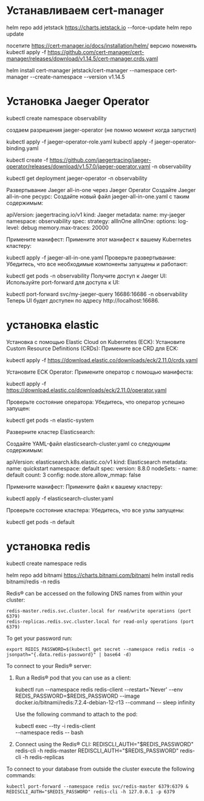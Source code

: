 # Устанавливаем cert-manager
helm repo add jetstack https://charts.jetstack.io --force-update
helm repo update

посетите https://cert-manager.io/docs/installation/helm/ версию поменять
kubectl apply -f https://github.com/cert-manager/cert-manager/releases/download/v1.14.5/cert-manager.crds.yaml

helm install cert-manager jetstack/cert-manager --namespace cert-manager --create-namespace --version v1.14.5


# Установка Jaeger Operator

kubectl create namespace observability

создаем разрешения jaeger-operator (не помню момент когда запустил)

kubectl apply -f jaeger-operator-role.yaml
kubectl apply -f jaeger-operator-binding.yaml


kubectl create -f https://github.com/jaegertracing/jaeger-operator/releases/download/v1.57.0/jaeger-operator.yaml -n observability

kubectl get deployment jaeger-operator -n observability

Развертывание Jaeger all-in-one через Jaeger Operator
Создайте Jaeger all-in-one ресурс:
Создайте новый файл jaeger-all-in-one.yaml с таким содержимым:

apiVersion: jaegertracing.io/v1
kind: Jaeger
metadata:
  name: my-jaeger
  namespace: observability
spec:
  strategy: allInOne
  allInOne:
    options:
      log-level: debug
      memory.max-traces: 20000

Примените манифест:
Примените этот манифест к вашему Kubernetes кластеру:

kubectl apply -f jaeger-all-in-one.yaml
Проверьте развертывание:
Убедитесь, что все необходимые компоненты запущены и работают:

kubectl get pods -n observability
Получите доступ к Jaeger UI:
Используйте port-forward для доступа к UI:

kubectl port-forward svc/my-jaeger-query 16686:16686 -n observability
Теперь UI будет доступен по адресу http://localhost:16686.


# установка elastic

Установка с помощью Elastic Cloud on Kubernetes (ECK):
Установите Custom Resource Definitions (CRDs):
Примените все CRD для ECK:

kubectl apply -f https://download.elastic.co/downloads/eck/2.11.0/crds.yaml

Установите ECK Operator:
Примените оператор с помощью манифеста:

kubectl apply -f https://download.elastic.co/downloads/eck/2.11.0/operator.yaml

Проверьте состояние оператора:
Убедитесь, что оператор успешно запущен:

kubectl get pods -n elastic-system

Разверните кластер Elasticsearch:

Создайте YAML-файл elasticsearch-cluster.yaml со следующим содержимым:

apiVersion: elasticsearch.k8s.elastic.co/v1
kind: Elasticsearch
metadata:
  name: quickstart
  namespace: default
spec:
  version: 8.8.0
  nodeSets:
    - name: default
      count: 3
      config:
        node.store.allow_mmap: false

Примените манифест:
Примените файл к вашему кластеру:

kubectl apply -f elasticsearch-cluster.yaml

Проверьте состояние кластера:
Убедитесь, что все узлы запущены:

kubectl get pods -n default

# установка redis


kubectl create namespace redis

helm repo add bitnami https://charts.bitnami.com/bitnami
helm install redis bitnami/redis -n redis


Redis&reg; can be accessed on the following DNS names from within your cluster:

    redis-master.redis.svc.cluster.local for read/write operations (port 6379)
    redis-replicas.redis.svc.cluster.local for read-only operations (port 6379)



To get your password run:

    export REDIS_PASSWORD=$(kubectl get secret --namespace redis redis -o jsonpath="{.data.redis-password}" | base64 -d)

To connect to your Redis&reg; server:

1. Run a Redis&reg; pod that you can use as a client:

   kubectl run --namespace redis redis-client --restart='Never'  --env REDIS_PASSWORD=$REDIS_PASSWORD  --image docker.io/bitnami/redis:7.2.4-debian-12-r13 --command -- sleep infinity

   Use the following command to attach to the pod:

   kubectl exec --tty -i redis-client \
   --namespace redis -- bash

2. Connect using the Redis&reg; CLI:
   REDISCLI_AUTH="$REDIS_PASSWORD" redis-cli -h redis-master
   REDISCLI_AUTH="$REDIS_PASSWORD" redis-cli -h redis-replicas

To connect to your database from outside the cluster execute the following commands:

    kubectl port-forward --namespace redis svc/redis-master 6379:6379 &
    REDISCLI_AUTH="$REDIS_PASSWORD" redis-cli -h 127.0.0.1 -p 6379

  